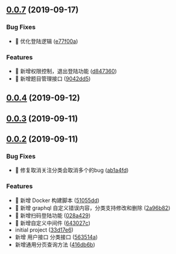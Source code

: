 ## [0.0.7](https://github.com/lentoo/Ts-Egg-Mongoose-GraphQL/compare/0.0.4...0.0.7) (2019-09-17)


### Bug Fixes

* 🐜 优化登陆逻辑 ([e77f00a](https://github.com/lentoo/Ts-Egg-Mongoose-GraphQL/commit/e77f00a))


### Features

* 🎸 新增权限控制，退出登陆功能 ([d847360](https://github.com/lentoo/Ts-Egg-Mongoose-GraphQL/commit/d847360))
* 🎸 新增题目管理接口 ([9042dd5](https://github.com/lentoo/Ts-Egg-Mongoose-GraphQL/commit/9042dd5))



## [0.0.4](https://github.com/lentoo/Ts-Egg-Mongoose-GraphQL/compare/0.0.3...0.0.4) (2019-09-12)



## [0.0.3](https://github.com/lentoo/Ts-Egg-Mongoose-GraphQL/compare/0.0.2...0.0.3) (2019-09-11)



## [0.0.2](https://github.com/lentoo/Ts-Egg-Mongoose-GraphQL/compare/33d17e6...0.0.2) (2019-09-11)


### Bug Fixes

* 🐜 修复取消关注分类会取消多个的bug ([ab1a4fd](https://github.com/lentoo/Ts-Egg-Mongoose-GraphQL/commit/ab1a4fd))


### Features

* 🎸 新增 Docker 构建脚本 ([51055dd](https://github.com/lentoo/Ts-Egg-Mongoose-GraphQL/commit/51055dd))
* 🎸 新增 graphql 自定义错误内容，分类支持修改和删除 ([2a96b82](https://github.com/lentoo/Ts-Egg-Mongoose-GraphQL/commit/2a96b82))
* 🎸 新增扫码登陆功能 ([028a429](https://github.com/lentoo/Ts-Egg-Mongoose-GraphQL/commit/028a429))
* 🎸 新增自定义中间件 ([643027c](https://github.com/lentoo/Ts-Egg-Mongoose-GraphQL/commit/643027c))
* initial project ([33d17e6](https://github.com/lentoo/Ts-Egg-Mongoose-GraphQL/commit/33d17e6))
* 新增 用户接口 分类接口 ([563514a](https://github.com/lentoo/Ts-Egg-Mongoose-GraphQL/commit/563514a))
* 新增通用分页查询方法 ([416db6b](https://github.com/lentoo/Ts-Egg-Mongoose-GraphQL/commit/416db6b))



